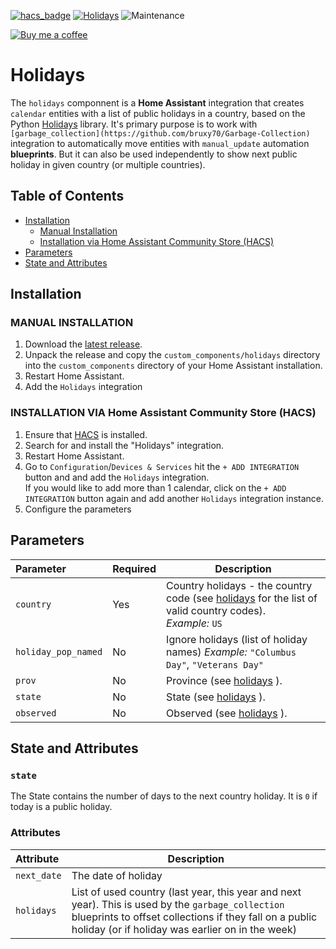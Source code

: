 [![hacs_badge](https://img.shields.io/badge/HACS-Default-orange.svg)](https://github.com/custom-components/hacs) [![Holidays](https://img.shields.io/github/v/release/bruxy70/Holidays.svg?1)](https://github.com/bruxy70/Holidays) ![Maintenance](https://img.shields.io/maintenance/yes/2021.svg)

[![Buy me a coffee](https://img.shields.io/static/v1.svg?label=Buy%20me%20a%20coffee&message=🥨&color=black&logo=buy%20me%20a%20coffee&logoColor=white&labelColor=6f4e37)](https://www.buymeacoffee.com/3nXx0bJDP)

# Holidays

The `holidays` componnent is a **Home Assistant** integration that creates `calendar` entities with a list of public holidays in a country, based on the Python [Holidays](https://github.com/dr-prodigy/python-holidays) library.
It's primary purpose is to work with `[garbage_collection](https://github.com/bruxy70/Garbage-Collection)` integration to automatically move entities with `manual_update` automation **blueprints**. But it can also be used independently to show next public holiday in given country (or multiple countries).

## Table of Contents
* [Installation](#installation)
  + [Manual Installation](#manual-installation)
  + [Installation via Home Assistant Community Store (HACS)](#installation-via-home-assistant-community-store-hacs)
* [Parameters](#Parameters)
* [State and Attributes](#state-and-attributes)

## Installation

### MANUAL INSTALLATION
1. Download the
   [latest release](https://github.com/bruxy70/Holidays/releases/latest).
2. Unpack the release and copy the `custom_components/holidays` directory
   into the `custom_components` directory of your Home Assistant
   installation.
3. Restart Home Assistant.
4. Add the `Holidays` integration

### INSTALLATION VIA Home Assistant Community Store (HACS)
1. Ensure that [HACS](https://hacs.xyz/) is installed.
2. Search for and install the "Holidays" integration.
4. Restart Home Assistant.
5. Go to `Configuration`/`Devices & Services` hit the `+ ADD INTEGRATION` button and and add the `Holidays` integration. <br />If you would like to add more than 1 calendar, click on the `+ ADD INTEGRATION` button again and add another `Holidays` integration instance.
6. Configure the parameters

## Parameters
|Parameter |Required|Description
|:----------|----------|------------
| `country` | Yes | Country holidays - the country code (see [holidays](https://github.com/dr-prodigy/python-holidays) for the list of valid country codes).<br/>*Example:* `US` 
| `holiday_pop_named` | No | Ignore holidays (list of holiday names) *Example:* `"Columbus Day"`, `"Veterans Day"`
| `prov` | No | Province (see [holidays](https://github.com/dr-prodigy/python-holidays) ).
| `state` | No | State (see [holidays](https://github.com/dr-prodigy/python-holidays) ).
| `observed` | No | Observed (see [holidays](https://github.com/dr-prodigy/python-holidays) ).

## State and Attributes
### `state`
The State contains the number of days to the next country holiday. It is `0` if today is a public holiday.

### Attributes
| Attribute | Description
|:----------|------------
| `next_date` | The date of holiday
| `holidays` | List of used country (last year, this year and next year). This is used by the `garbage_collection` blueprints to offset collections if they fall on a public holiday (or if holiday was earlier on in the week)
